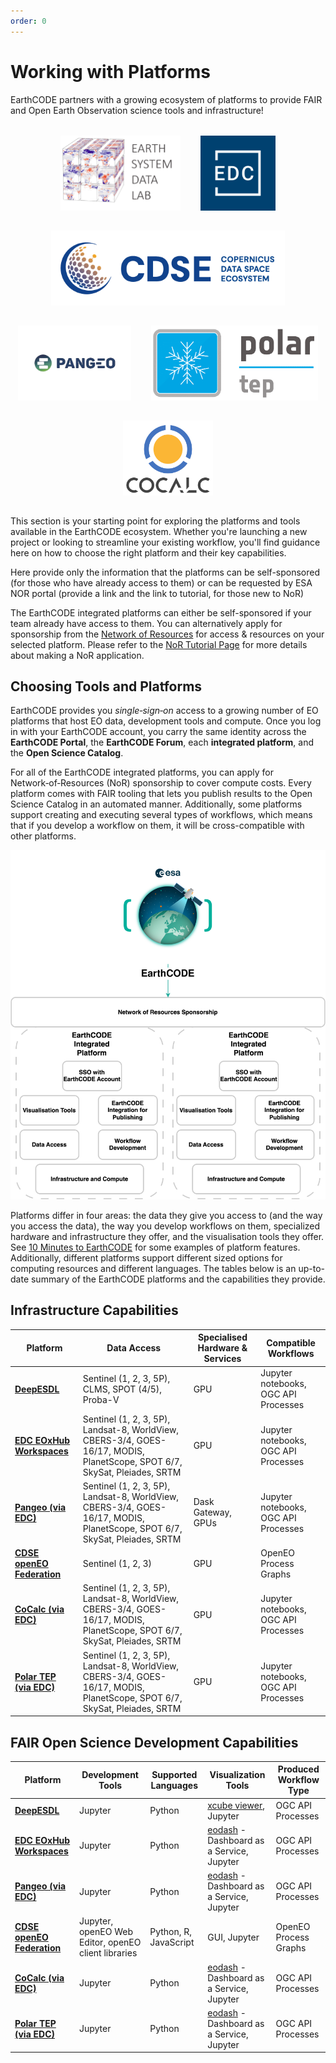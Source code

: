 ```yaml
---
order: 0
---
```

# Working with Platforms

EarthCODE partners with a growing ecosystem of platforms to provide FAIR and Open Earth Observation science tools and infrastructure!

<div style="display: flex; justify-content: center; align-items: center; gap: 2rem; flex-wrap: wrap; margin: 2rem 0;">
  <img src="/img/platforms/platform_logos/deepesdl.webp" alt="DeepESDL" style="max-height: 120px; object-fit: contain;" />
  <img src="/img/platforms/platform_logos/eurodatacube.png" alt="Euro Data Cube" style="max-height: 120px; object-fit: contain;" />
  <img src="/img/platforms/platform_logos/cdse.png" alt="openEO" style="max-height: 120px; object-fit: contain;" />
</div>
<div style="display: flex; justify-content: center; align-items: center; gap: 2rem; flex-wrap: wrap; margin: 2rem 0;">
  <img src="/img/platforms/platform_logos/PANGEO.png" alt="DeepESDL" style="max-height: 120px; object-fit: contain;" />
  <img src="/img/platforms/platform_logos/Polar-TEP-Logo.png" alt="Euro Data Cube" style="max-height: 120px; object-fit: contain;" />
  <img src="/img/platforms/platform_logos/CoCalc_logo.svg.png" alt="openEO" style="max-height: 120px; object-fit: contain;" />
</div>


This section is your starting point for exploring the platforms and tools available in the EarthCODE ecosystem. Whether you're launching a new project or looking to streamline your existing workflow, you'll find guidance here on how to choose the right platform and their key capabilities.


Here provide only the information that the platforms can be self-sponsored (for those who have already access to them) or can be requested by ESA NOR portal (provide a link and the link to tutorial, for those new to NoR) 

The EarthCODE integrated platforms can either be self-sponsored if your team already have access to them. You can alternatively apply for sponsorship from the [Network of Resources](https://nor-discover.org/) for access & resources on your selected platform. Please refer to the [NoR Tutorial Page](../../Training%20and%20Resources/NoR.md) for more details about making a NoR application.

## Choosing Tools and Platforms

EarthCODE provides you *single‑sign‑on* access to a growing number of EO platforms that host EO data, development tools and compute. Once you log in with your EarthCODE account, you carry the same identity across the **EarthCODE Portal**, the **EarthCODE Forum**, each **integrated platform**, and the **Open Science Catalog**.

For all of the EarthCODE integrated platforms, you can apply for Network‑of‑Resources (NoR) sponsorship to cover compute costs. Every platform comes with FAIR tooling that lets you publish results to the Open Science Catalog in an automated manner. Additionally, some platforms support creating and executing several types of workflows, which means that if you develop a workflow on them, it will be cross-compatible with other platforms.  

![EarthCODE Platform](/img/terms/earthcode-platfrom-generic.svg)

Platforms differ in four areas: the data they give you access to (and the way you access the data), the way you develop workflows on them, specialized hardware and infrastructure they offer, and the visualisation tools they offer. See [10 Minutes to EarthCODE](../../Getting%20started%20with%20EarthCODE/10%20minutes%20to%20EarthCODE.md) for some examples of platform features. Additionally, different platforms support different sized options for computing resources and different languages. The tables below is an up-to-date summary of the EarthCODE platforms and the capabilities they provide.


## Infrastructure Capabilities

| Platform                             | Data Access                                                                                             | Specialised Hardware & Services | Compatible Workflows     |
|--------------------------------------|----------------------------------------------------------------------------------------------------------|----------------------------------|---------------------------|
| [**DeepESDL**](./DeepESDL.md)        | Sentinel (1, 2, 3, 5P), CLMS, SPOT (4/5), Proba-V                                                        | GPU                         | Jupyter notebooks, OGC API Processes         |
| [**EDC EOxHub Workspaces**](./EDC.md)    | Sentinel (1, 2, 3, 5P), Landsat-8, WorldView, CBERS-3/4, GOES-16/17, MODIS, PlanetScope, SPOT 6/7, SkySat, Pleiades, SRTM |  GPU                         | Jupyter notebooks, OGC API Processes         |
| [**Pangeo (via EDC)**](./EDC_options.md) | Sentinel (1, 2, 3, 5P), Landsat-8, WorldView, CBERS-3/4, GOES-16/17, MODIS, PlanetScope, SPOT 6/7, SkySat, Pleiades, SRTM | Dask Gateway, GPUs                     | Jupyter notebooks, OGC API Processes         |
| [**CDSE openEO Federation**](./OpenEO.md) | Sentinel (1, 2, 3)                                                                                       | GPU                              | OpenEO Process Graphs     |
| [**CoCalc (via EDC)**](./EDC_options.md) | Sentinel (1, 2, 3, 5P), Landsat-8, WorldView, CBERS-3/4, GOES-16/17, MODIS, PlanetScope, SPOT 6/7, SkySat, Pleiades, SRTM |  GPU                         | Jupyter notebooks, OGC API Processes         |
| [**Polar TEP (via EDC)**](./EDC_options.md) | Sentinel (1, 2, 3, 5P), Landsat-8, WorldView, CBERS-3/4, GOES-16/17, MODIS, PlanetScope, SPOT 6/7, SkySat, Pleiades, SRTM |  GPU                         | Jupyter notebooks, OGC API Processes         |

## FAIR Open Science Development Capabilities

| Platform                             | Development Tools                      | Supported Languages          | Visualization Tools                             | Produced Workflow Type    |
|--------------------------------------|----------------------------------------|------------------------------|--------------------------------------------------|----------------------------|
| [**DeepESDL**](./DeepESDL.md)        | Jupyter                                | Python                       | [xcube viewer](https://viewer.earthsystemdatalab.net/), Jupyter | OGC API Processes          |
| [**EDC EOxHub Workspaces**](./EDC.md)    | Jupyter                                | Python                       | [eodash](https://eodash.org) - Dashboard as a Service, Jupyter                                          | OGC API Processes          |
| [**Pangeo (via EDC)**](./EDC_options.md) | Jupyter                                | Python                       | [eodash](https://eodash.org) - Dashboard as a Service, Jupyter                                          | OGC API Processes          |
| [**CDSE openEO Federation**](./OpenEO.md) | Jupyter, openEO Web Editor, openEO client libraries         | Python, R, JavaScript        | GUI, Jupyter                                     | OpenEO Process Graphs      |
| [**CoCalc (via EDC)**](./EDC_options.md) | Jupyter                                | Python                       | [eodash](https://eodash.org) - Dashboard as a Service, Jupyter                                          | OGC API Processes          |
| [**Polar TEP (via EDC)**](./EDC_options.md) | Jupyter                                | Python                       | [eodash](https://eodash.org) - Dashboard as a Service, Jupyter                                          | OGC API Processes          |


<!-- To compare platforms at a glance start with [**Choosing Tools and Platforms**](./Choosing%20Tools%20and%20Platforms.md). -->

<!-- For detailed information about each supported platform, including their capabilities and how they can support your specific use case, visit the individual platform pages:
- [**DeepESDL**](DeepESDL.md)
- [**EDC EOxHub Workspaces**](EDC.md)
- [**EDC Options**](EDC_options.md)
- [**OpenEO**](./OpenEO.md) -->
<!-- 

---

- [Copernicus Data Space Ecosystem (CDSE)](https://dataspace.copernicus.eu): Access and process earth observation datasets in the Copernicus Data Space Ecosystem with the openEO API.
- [Deep Earth System Data Laboratory (DeepESDL)](https://www.earthsystemdatalab.net/): Access and process data, and apply machine learning (ML) methods on Xarray Earth System Data Cubes (ESDC).
- [Euro Data Cube](https://eurodatacube.com/): A suite of services to access and process satellite data and develop applications.
- EOxHub/CoCalc: Process Earth observation data in the cloud with live collaboration on code.
- EOxHub/Pangeo: Perform high-performance computations on Earth Science data leveraging geoscience libraries. -->
